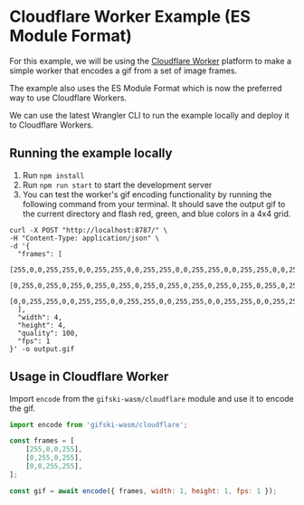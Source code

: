 # Cloudflare Worker Example (ES Module Format)

For this example, we will be using the [Cloudflare Worker](https://workers.cloudflare.com/) platform to make a simple worker that encodes a gif from a set of image frames.

The example also uses the ES Module Format which is now the preferred way to use Cloudflare Workers.

We can use the latest Wrangler CLI to run the example locally and deploy it to Cloudflare Workers.

## Running the example locally

1. Run `npm install`
2. Run `npm run start` to start the development server
3. You can test the worker's gif encoding functionality by running the following command from your terminal. It should save the output gif to the current directory and flash red, green, and blue colors in a 4x4 grid.
```shell
curl -X POST "http://localhost:8787/" \
-H "Content-Type: application/json" \
-d '{
  "frames": [
    [255,0,0,255,255,0,0,255,255,0,0,255,255,0,0,255,255,0,0,255,255,0,0,255,255,0,0,255,255,0,0,255,255,0,0,255,255,0,0,255,255,0,0,255,255,0,0,255,255,0,0,255,255,0,0,255,255,0,0,255,255,0,0,255],
    [0,255,0,255,0,255,0,255,0,255,0,255,0,255,0,255,0,255,0,255,0,255,0,255,0,255,0,255,0,255,0,255,0,255,0,255,0,255,0,255,0,255,0,255,0,255,0,255,0,255,0,255,0,255,0,255,0,255,0,255,0,255,0,255],
    [0,0,255,255,0,0,255,255,0,0,255,255,0,0,255,255,0,0,255,255,0,0,255,255,0,0,255,255,0,0,255,255,0,0,255,255,0,0,255,255,0,0,255,255,0,0,255,255,0,0,255,255,0,0,255,255,0,0,255,255,0,0,255,255]
  ],
  "width": 4,
  "height": 4,
  "quality": 100,
  "fps": 1
}' -o output.gif
```

## Usage in Cloudflare Worker

Import `encode` from the `gifski-wasm/cloudflare` module and use it to encode the gif.

```js
import encode from 'gifski-wasm/cloudflare';

const frames = [
    [255,0,0,255],
    [0,255,0,255],
    [0,0,255,255],
];

const gif = await encode({ frames, width: 1, height: 1, fps: 1 });
```

